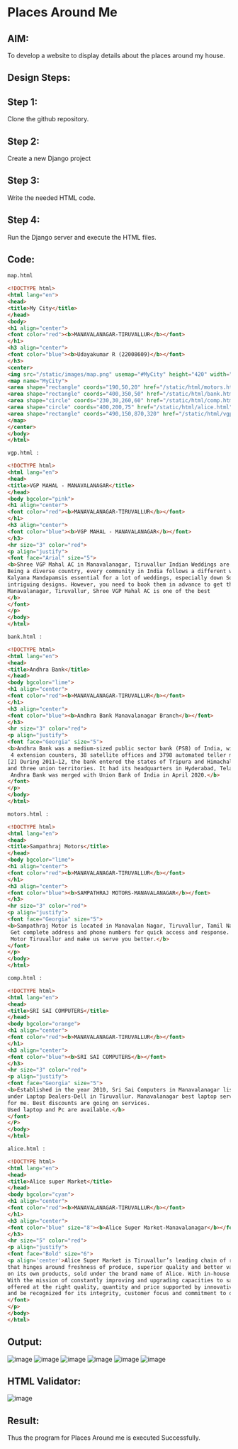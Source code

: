 # Places Around Me
## AIM:
To develop a website to display details about the places around my house.

## Design Steps:
## Step 1:
Clone the github repository.

## Step 2:
Create a new Django project

## Step 3:
Write the needed HTML code.

## Step 4:
Run the Django server and execute the HTML files.
## Code:
```html
map.html

<!DOCTYPE html>
<html lang="en">
<head>
<title>My City</title>
</head>
<body>
<h1 align="center">
<font color="red"><b>MANAVALANAGAR-TIRUVALLUR</b></font>
</h1>
<h3 align="center">
<font color="blue"><b>Udayakumar R (22008609)</b></font>
</h3>
<center>
<img src="/static/images/map.png" usemap="#MyCity" height="420" width="1100">
<map name="MyCity">
<area shape="rectangle" coords="190,50,20" href="/static/html/motors.html" title="Sampathraj Motors">
<area shape="rectangle" coords="400,350,50" href="/static/html/bank.html" title="Andhra Bank Manavalanager Branch">
<area shape="circle" coords="230,30,260,60" href="/static/html/comp.html" title="Sri sai computer Service">
<area shape="circle" coords="400,200,75" href="/static/html/alice.html" title="Alice Super Market">
<area shape="rectangle" coords="490,150,870,320" href="/static/html/vgp.html" title="VGP Mahal">
</map>
</center>
</body>
</html> 

vgp.html :

<!DOCTYPE html>
<html lang="en">
<head>
<title>VGP MAHAL - MANAVALANAGAR</title>
</head>
<body bgcolor="pink">
<h1 align="center">
<font color="red"><b>MANAVALANAGAR-TIRUVALLUR</b></font>
</h1>
<h3 align="center">
<font color="blue"><b>VGP MAHAL - MANAVALANAGAR</b></font>
</h3>
<hr size="3" color="red">
<p align="justify">
<font face="Arial" size="5">
<b>Shree VGP Mahal AC in Manavalanagar, Tiruvallur Indian Weddings are known for their glamour, decor and style.
Being a diverse country, every community in India follows a different wedding ritual based on which they make specific bookings.
Kalyana Mandapamsis essential for a lot of weddings, especially down South. The wedding halls are known for their unique and 
intriguing designs. However, you need to book them in advance to get the desired slot. Among all the Kalyana Mandapams in
Manavalanagar, Tiruvallur, Shree VGP Mahal AC is one of the best
</b>
</font>
</p>
</body>
</html>

bank.html :

<!DOCTYPE html>
<html lang="en">
<head>
<title>Andhra Bank</title>
</head>
<body bgcolor="lime">
<h1 align="center">
<font color="red"><b>MANAVALANAGAR-TIRUVALLUR</b></font>
</h1>
<h3 align="center">
<font color="blue"><b>Andhra Bank Manavalanagar Branch</b></font>
</h3>
<hr size="3" color="red">
<p align="justify">
<font face="Georgia" size="5">
<b>Andhra Bank was a medium-sized public sector bank (PSB) of India, with a network of 2885 branches,
 4 extension counters, 38 satellite offices and 3798 automated teller machines (ATMs) as of 31 March 2019.
[2] During 2011–12, the bank entered the states of Tripura and Himachal Pradesh. It operated in 25 states 
and three union territories. It had its headquarters in Hyderabad, Telangana, India. Along with Corporation Bank, 
 Andhra Bank was merged with Union Bank of India in April 2020.</b>
</font>
</p>
</body>
</html>

motors.html :

<!DOCTYPE html>
<html lang="en">
<head>
<title>Sampathraj Motors</title>
</head>
<body bgcolor="lime">
<h1 align="center">
<font color="red"><b>MANAVALANAGAR-TIRUVALLUR</b></font>
</h1>
<h3 align="center">
<font color="blue"><b>SAMPATHRAJ MOTORS-MANAVALANAGAR</b></font>
</h3>
<hr size="3" color="red">
<p align="justify">
<font face="Georgia" size="5">
<b>Sampathraj Motor is located in Manavalan Nagar, Tiruvallur, Tamil Nadu which provides you the best service.
 Get complete address and phone numbers for quick access and response. Give your valuable rating to Sampathraj 
 Motor Tiruvallur and make us serve you better.</b>
</font>
</p>
</body>
</html>

comp.html :

<!DOCTYPE html>
<html lang="en">
<head>
<title>SRI SAI COMPUTERS</title>
</head>
<body bgcolor="orange">
<h1 align="center">
<font color="red"><b>MANAVALANAGAR-TIRUVALLUR</b></font>
</h1>
<h3 align="center">
<font color="blue"><b>SRI SAI COMPUTERS</b></font>
</h3>
<hr size="3" color="red">
<p align="justify">
<font face="Georgia" size="5">
<b>Established in the year 2010, Sri Sai Computers in Manavalanagar listed
under Laptop Dealers-Dell in Tiruvallur. Manavalanagar best laptop service shop. It is so nearby
for me. Best discounts are going on services. 
Used laptop and Pc are available.</b>
</font>
</P>
</body>
</html>

alice.html :

<!DOCTYPE html>
<html lang="en">
<head>
<title>Alice super Market</title>
</head>
<body bgcolor="cyan">
<h1 align="center">
<font color="red"><b>MANAVALANAGAR-TIRUVALLUR</b></font>
</h1>
<h3 align="center">
<font color="blue" size="8"><b>Alice Super Market-Manavalanagar</b></font>
</h3>
<hr size="5" color="red">
<p align="justify">
<font face="Bold" size="6">
<p align='center'>Alice Super Market is Tiruvallur’s leading chain of retail stores providing consumers a shopping experience
that hinges around freshness of produce, superior quality and better value. It is the only supermarket chain that lays special emphasis 
on its own products, sold under the brand name of Alice. With in-house capabilities centering on Bakery , Sweets and Dairy products.
With the mission of constantly improving and upgrading capacities to satisfy consumers through a wide range of food products and service 
offered at the right quality, quantity and price supported by innovative solutions, Alice is all set to embrace emerging technologies
and be recognized for its integrity, customer focus and commitment to quality..</p>
</font>
</p>
</body>
</html>
```
## Output:
![image](https://user-images.githubusercontent.com/118708024/215336409-dcf10863-78d8-48c6-b1c5-f62b6b0aff78.png)
![image](https://user-images.githubusercontent.com/118708024/215336441-2138beb8-0495-4797-a3d3-2ac875ede25e.png)
![image](https://user-images.githubusercontent.com/118708024/215336467-52e9616a-c6bd-4378-85e6-d3b967f490b5.png)
![image](https://user-images.githubusercontent.com/118708024/215336491-2d346c67-9576-4e76-b036-6038b7f8d3e3.png)
![image](https://user-images.githubusercontent.com/118708024/215336516-fb9d200e-07f2-42f4-974b-f6f669fa03fd.png)
![image](https://user-images.githubusercontent.com/118708024/215336538-0dd118e1-60a0-4802-b29b-a4188c90932a.png)
## HTML Validator:
![image](https://user-images.githubusercontent.com/118708024/215336570-70229a84-6ae8-4a72-b6ae-cf3f12d5ab68.png)

## Result:
Thus the program for Places Around me is executed Successfully.
